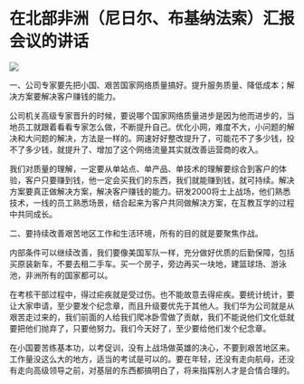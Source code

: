 # 在北部非洲（尼日尔、布基纳法索）汇报会议的讲话
<img class="pv" src="https://api.visitor.plantree.me/visitor-badge/pv?namespace=plantree.me&key=renzhengfei-speeches/在北部非洲尼日尔布基纳法索汇报会议的讲话.md">





一、公司专家要先把小国、艰苦国家网络质量搞好。提升服务质量、降低成本；解决方案要解决客户赚钱的能力。

公司机关高级专家晋升的时候，要说哪个国家网络质量进步是因为他而进步的，当地员工就跟着看看专家怎么做，不断提升自己。优化小网，难度不大，小问题的解决和大问题的解决，方法是一样的。网速好好整改提升了，可能花不了多少钱，投不了多少钱，就提升了、增加了这个网络流量其实就改善运营商的收入。

我们对质量的理解，一定要从单站点、单产品、单技术的理解要综合到客户的体验，客户只要赚到钱，他一定会买我们的东西，我们就能赚到钱，就可持续。解决方案要真正做解决方案，解决客户赚钱的能力。研发2000将士上战场，他们熟悉技术，一线的员工熟悉场景，结合起来为客户共同做解决方案，在互教互学的过程中共同成长。

二、要持续改善艰苦地区工作和生活环境，所有的目的就是要聚焦作战。

内部条件可以继续改善，我们要像美国军队一样，充分做好优质的后勤保障，包括买原装新车，不要去租二手车。买一个房子，旁边再买一块地，建篮球场、游泳池，非洲所有的国家都可以。

在考核干部过程中，得过疟疾就是受过伤。也不能故意去得疟疾。要统计统计，要让大家申请，至少要发个纪念章，而且升级要优先于其他人。我们华为公司就是从艰苦走过来的，我们前面的人给我们爬冰卧雪做了贡献，我们不能说他们文化低就要把他们抛弃了，只要他努力。我们今天好了，至少要给他们发个纪念章。

在小国要苦练基本功，以考促训，没有上战场做英雄的决心，不要到艰苦地区来。工作量没这么大的地方，适当的考试是可以的。要在年轻，还没有走向航母，还没有走向高级领导之前，对基层的东西都搞明白了，将来指挥别人才是合情合理的。
